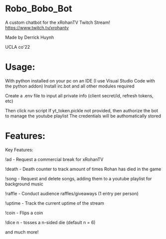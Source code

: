 # Robo_Bobo_Bot
A custom chatbot for the xRohanTV Twitch Stream!
https://www.twitch.tv/xrohantv

 
Made by Derrick Huynh

UCLA co'22

# Usage:
With python installed on your pc on an IDE (I use Visual Studio Code with the python addon)
Install irc.bot and all other modules required

Create a .env file to input all private info (client secret/id, refresh tokens, etc)

Then click run script
If yt_token.pickle not provided, then authorize the bot to manage the youtube playlist
The credentials will be authomatically stored

# Features:
Key Features:

!ad     - Request a commercial break for xRohanTV

!death  - Death counter to track amount of times Rohan has died in the game

!song   - Request and delete songs, adding them to a youtube playlist for background music

!raffle - Conduct audience raffles/giveaways (1 entry per person)

!uptime - Track the current uptime of the stream

!coin   - Flips a coin

!dice n - tosses a n-sided die (default n = 6)
 
and much more!
